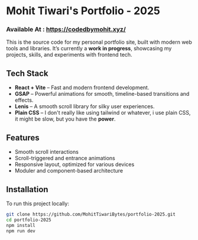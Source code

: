 # Mohit Tiwari's Portfolio - 2025
### Available At : https://codedbymohit.xyz/

This is the source code for my personal portfolio site, built with modern web tools and libraries. It’s currently a **work in progress**, showcasing my projects, skills, and experiments with frontend tech.

## Tech Stack

- **React + Vite** – Fast and modern frontend development.
- **GSAP** – Powerful animations for smooth, timeline-based transitions and effects.
- **Lenis** – A smooth scroll library for silky user experiences.
- **Plain CSS** – I don't really like using tailwind or whatever, i use plain CSS, it might be slow, but you have the **power**.

## Features

- Smooth scroll interactions
- Scroll-triggered and entrance animations
- Responsive layout, optimized for various devices
- Moduler and component-based architecture

## Installation

To run this project locally:

```bash
git clone https://github.com/MohitTiwariBytes/portfolio-2025.git
cd portfolio-2025
npm install
npm run dev

